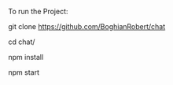 To run the Project:

git clone https://github.com/BoghianRobert/chat

cd chat/

npm install

npm start
